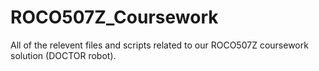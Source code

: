 # ROCO507Z_Coursework
All of the relevent files and scripts related to our ROCO507Z coursework solution (DOCTOR robot).
